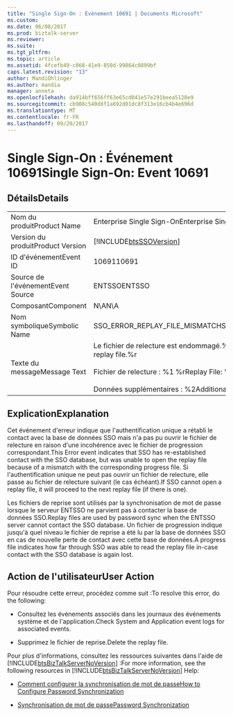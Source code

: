 ```yaml
---
title: "Single Sign-On : Événement 10691 | Documents Microsoft"
ms.custom: 
ms.date: 06/08/2017
ms.prod: biztalk-server
ms.reviewer: 
ms.suite: 
ms.tgt_pltfrm: 
ms.topic: article
ms.assetid: 4fcefb49-c068-41e9-850d-99864c0899bf
caps.latest.revision: "13"
author: MandiOhlinger
ms.author: mandia
manager: anneta
ms.openlocfilehash: da914bff656ff63e65cd041e57e291beea5128e9
ms.sourcegitcommit: cb908c540d8f1a692d01dc8f313e16cb4b4e696d
ms.translationtype: MT
ms.contentlocale: fr-FR
ms.lasthandoff: 09/20/2017
---
```

# <a name="single-sign-on-event-10691"></a><span data-ttu-id="fee7e-102">Single Sign-On : Événement 10691</span><span class="sxs-lookup"><span data-stu-id="fee7e-102">Single Sign-On: Event 10691</span></span>
## <a name="details"></a><span data-ttu-id="fee7e-103">Détails</span><span class="sxs-lookup"><span data-stu-id="fee7e-103">Details</span></span>  
  
|||  
|-|-|  
|<span data-ttu-id="fee7e-104">Nom du produit</span><span class="sxs-lookup"><span data-stu-id="fee7e-104">Product Name</span></span>|<span data-ttu-id="fee7e-105">Enterprise Single Sign-On</span><span class="sxs-lookup"><span data-stu-id="fee7e-105">Enterprise Single Sign-On</span></span>|  
|<span data-ttu-id="fee7e-106">Version du produit</span><span class="sxs-lookup"><span data-stu-id="fee7e-106">Product Version</span></span>|[!INCLUDE[btsSSOVersion](../includes/btsssoversion-md.md)]|  
|<span data-ttu-id="fee7e-107">ID d'événement</span><span class="sxs-lookup"><span data-stu-id="fee7e-107">Event ID</span></span>|<span data-ttu-id="fee7e-108">10691</span><span class="sxs-lookup"><span data-stu-id="fee7e-108">10691</span></span>|  
|<span data-ttu-id="fee7e-109">Source de l'événement</span><span class="sxs-lookup"><span data-stu-id="fee7e-109">Event Source</span></span>|<span data-ttu-id="fee7e-110">ENTSSO</span><span class="sxs-lookup"><span data-stu-id="fee7e-110">ENTSSO</span></span>|  
|<span data-ttu-id="fee7e-111">Composant</span><span class="sxs-lookup"><span data-stu-id="fee7e-111">Component</span></span>|<span data-ttu-id="fee7e-112">N\A</span><span class="sxs-lookup"><span data-stu-id="fee7e-112">N\A</span></span>|  
|<span data-ttu-id="fee7e-113">Nom symbolique</span><span class="sxs-lookup"><span data-stu-id="fee7e-113">Symbolic Name</span></span>|<span data-ttu-id="fee7e-114">SSO_ERROR_REPLAY_FILE_MISMATCH</span><span class="sxs-lookup"><span data-stu-id="fee7e-114">SSO_ERROR_REPLAY_FILE_MISMATCH</span></span>|  
|<span data-ttu-id="fee7e-115">Texte du message</span><span class="sxs-lookup"><span data-stu-id="fee7e-115">Message Text</span></span>|<span data-ttu-id="fee7e-116">Le fichier de relecture est endommagé.%r</span><span class="sxs-lookup"><span data-stu-id="fee7e-116">Corruption was detected in the replay file.%r</span></span><br /><br /> <span data-ttu-id="fee7e-117">Fichier de relecture : %1 %r</span><span class="sxs-lookup"><span data-stu-id="fee7e-117">Replay File: %1%r</span></span><br /><br /> <span data-ttu-id="fee7e-118">Données supplémentaires : %2</span><span class="sxs-lookup"><span data-stu-id="fee7e-118">Additional Data: %2</span></span>|  
  
## <a name="explanation"></a><span data-ttu-id="fee7e-119">Explication</span><span class="sxs-lookup"><span data-stu-id="fee7e-119">Explanation</span></span>  
 <span data-ttu-id="fee7e-120">Cet événement d'erreur indique que l'authentification unique a rétabli le contact avec la base de données SSO mais n'a pas pu ouvrir le fichier de relecture en raison d'une incohérence avec le fichier de progression correspondant.</span><span class="sxs-lookup"><span data-stu-id="fee7e-120">This Error event indicates that SSO has re-established contact with the SSO database, but was unable to open the replay file because of a mismatch with the corresponding progress file.</span></span> <span data-ttu-id="fee7e-121">Si l'authentification unique ne peut pas ouvrir un fichier de relecture, elle passe au fichier de relecture suivant (le cas échéant).</span><span class="sxs-lookup"><span data-stu-id="fee7e-121">If SSO cannot open a replay file, it will proceed to the next replay file (if there is one).</span></span>  
  
 <span data-ttu-id="fee7e-122">Les fichiers de reprise sont utilisés par la synchronisation de mot de passe lorsque le serveur ENTSSO ne parvient pas à contacter la base de données SSO.</span><span class="sxs-lookup"><span data-stu-id="fee7e-122">Replay files are used by password sync when the ENTSSO server cannot contact the SSO database.</span></span> <span data-ttu-id="fee7e-123">Un fichier de progression indique jusqu'à quel niveau le fichier de reprise a été lu par la base de données SSO en cas de nouvelle perte de contact avec cette base de données.</span><span class="sxs-lookup"><span data-stu-id="fee7e-123">A progress file indicates how far through SSO was able to read the replay file in-case contact with the SSO database is again lost.</span></span>  
  
## <a name="user-action"></a><span data-ttu-id="fee7e-124">Action de l'utilisateur</span><span class="sxs-lookup"><span data-stu-id="fee7e-124">User Action</span></span>  
 <span data-ttu-id="fee7e-125">Pour résoudre cette erreur, procédez comme suit :</span><span class="sxs-lookup"><span data-stu-id="fee7e-125">To resolve this error, do the following:</span></span>  
  
-   <span data-ttu-id="fee7e-126">Consultez les événements associés dans les journaux des événements système et de l'application.</span><span class="sxs-lookup"><span data-stu-id="fee7e-126">Check System and Application event logs for associated events.</span></span>  
  
-   <span data-ttu-id="fee7e-127">Supprimez le fichier de reprise.</span><span class="sxs-lookup"><span data-stu-id="fee7e-127">Delete the replay file.</span></span>  
  
 <span data-ttu-id="fee7e-128">Pour plus d'informations, consultez les ressources suivantes dans l'aide de [!INCLUDE[btsBizTalkServerNoVersion](../includes/btsbiztalkservernoversion-md.md)] :</span><span class="sxs-lookup"><span data-stu-id="fee7e-128">For more information, see the following resources in [!INCLUDE[btsBizTalkServerNoVersion](../includes/btsbiztalkservernoversion-md.md)] Help:</span></span>  
  
-   [<span data-ttu-id="fee7e-129">Comment configurer la synchronisation de mot de passe</span><span class="sxs-lookup"><span data-stu-id="fee7e-129">How to Configure Password Synchronization</span></span>](../core/how-to-configure-password-synchronization.md)  
  
-   [<span data-ttu-id="fee7e-130">Synchronisation de mot de passe</span><span class="sxs-lookup"><span data-stu-id="fee7e-130">Password Synchronization</span></span>](../core/password-synchronization2.md)